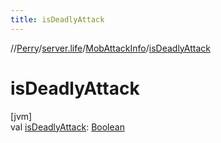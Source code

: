 ```yaml
---
title: isDeadlyAttack
---
```

//[Perry](../../../index.html)/[server.life](../index.html)/[MobAttackInfo](index.html)/[isDeadlyAttack](is-deadly-attack.html)



# isDeadlyAttack



[jvm]\
val [isDeadlyAttack](is-deadly-attack.html): [Boolean](https://kotlinlang.org/api/latest/jvm/stdlib/kotlin/-boolean/index.html)





